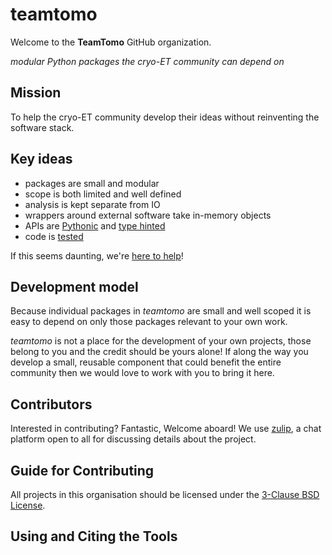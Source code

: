 # teamtomo

Welcome to the **TeamTomo** GitHub organization.

*modular Python packages the cryo-ET community can depend on*

## Mission

To help the cryo-ET community develop their ideas without reinventing the software stack.

## Key ideas

- packages are small and modular
- scope is both limited and well defined
- analysis is kept separate from IO
- wrappers around external software take in-memory objects
- APIs are [Pythonic](https://peps.python.org/pep-0020/) and [type hinted](https://docs.python.org/3/library/typing.html)
- code is [tested](https://docs.pytest.org/en/7.1.x/)

If this seems daunting, we're [here to help](https://forum.image.sc/)!

## Development model

Because individual packages in *teamtomo* are small and well scoped it is easy to 
depend on only those packages relevant to your own work. 

*teamtomo* is not a place for the development of your own projects, those belong 
to you and the credit should be yours alone! 
If along the way you develop a small, reusable component that could benefit the 
entire community then we would love to work with you to bring it here.

## Contributors
Interested in contributing? Fantastic, Welcome aboard! 
We use [zulip](https://teamtomo.zulipchat.com/), a chat platform open to all for discussing details about the project.

## Guide for Contributing
All projects in this organisation should be licensed under the [3-Clause BSD License](https://opensource.org/licenses/BSD-3-Clause).

## Using and Citing the Tools
